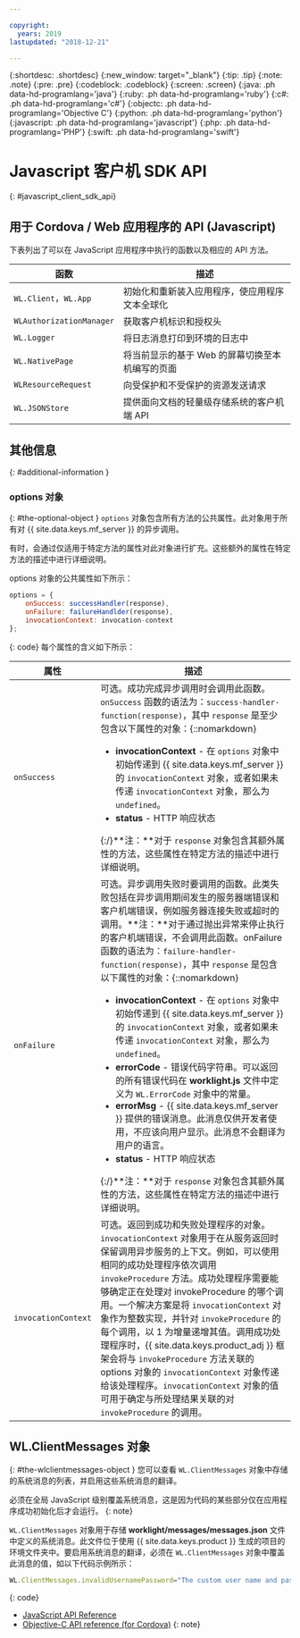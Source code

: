 ```yaml
---

copyright:
  years: 2019
lastupdated: "2018-12-21"

---
```


{:shortdesc: .shortdesc}
{:new_window: target="_blank"}
{:tip: .tip}
{:note: .note}
{:pre: .pre}
{:codeblock: .codeblock}
{:screen: .screen}
{:java: .ph data-hd-programlang='java'}
{:ruby: .ph data-hd-programlang='ruby'}
{:c#: .ph data-hd-programlang='c#'}
{:objectc: .ph data-hd-programlang='Objective C'}
{:python: .ph data-hd-programlang='python'}
{:javascript: .ph data-hd-programlang='javascript'}
{:php: .ph data-hd-programlang='PHP'}
{:swift: .ph data-hd-programlang='swift'}

# Javascript 客户机 SDK API
{: #javascript_client_sdk_api}

## 用于 Cordova / Web 应用程序的 API (Javascript)

下表列出了可以在 JavaScript 应用程序中执行的函数以及相应的 API 方法。

|函数| 描述|
|----------|-------------|
|`WL.Client`，`WL.App`|初始化和重新装入应用程序，使应用程序文本全球化| 
|`WLAuthorizationManager`|获取客户机标识和授权头|
|`WL.Logger`|将日志消息打印到环境的日志中|
|`WL.NativePage`|将当前显示的基于 Web 的屏幕切换至本机编写的页面|
|`WLResourceRequest`|向受保护和不受保护的资源发送请求| 
|`WL.JSONStore`|提供面向文档的轻量级存储系统的客户机端 API| 

## 其他信息
{: #additional-information }
### options 对象
{: #the-optional-object }
`options` 对象包含所有方法的公共属性。此对象用于所有对 {{ site.data.keys.mf_server }} 的异步调用。

有时，会通过仅适用于特定方法的属性对此对象进行扩充。这些额外的属性在特定方法的描述中进行详细说明。

options 对象的公共属性如下所示：

```javascript
options = {
    onSuccess: successHandler(response),
    onFailure: failureHandlder(response),
    invocationContext: invocation-context
};
```
{: code}
每个属性的含义如下所示：

|属性| 描述|
|----------|-------------|
| `onSuccess` |可选。成功完成异步调用时会调用此函数。`onSuccess` 函数的语法为：`success-handler-function(response)`，其中 `response` 是至少包含以下属性的对象：{::nomarkdown}<ul><li><b>invocationContext</b> - 在 <code>options</code> 对象中初始传递到 {{ site.data.keys.mf_server }} 的 <code>invocationContext</code> 对象，或者如果未传递 <code>invocationContext</code> 对象，那么为 <code>undefined</code>。</li><li><b>status</b> - HTTP 响应状态</li></ul>{:/}**注：**对于 `response` 对象包含其额外属性的方法，这些属性在特定方法的描述中进行详细说明。|
| `onFailure` |可选。异步调用失败时要调用的函数。此类失败包括在异步调用期间发生的服务器端错误和客户机端错误，例如服务器连接失败或超时的调用。**注：**对于通过抛出异常来停止执行的客户机端错误，不会调用此函数。onFailure 函数的语法为：`failure-handler-function(response)`，其中 `response` 是包含以下属性的对象：{::nomarkdown}<ul><li><b>invocationContext</b> - 在 <code>options</code> 对象中初始传递到 {{ site.data.keys.mf_server }} 的 <code>invocationContext</code> 对象，或者如果未传递 <code>invocationContext</code> 对象，那么为 <code>undefined</code>。</li><li><b>errorCode</b> - 错误代码字符串。可以返回的所有错误代码在 <b>worklight.js</b> 文件中定义为 <code>WL.ErrorCode</code> 对象中的常量。</li><li><b>errorMsg</b> - {{ site.data.keys.mf_server }} 提供的错误消息。此消息仅供开发者使用，不应该向用户显示。此消息不会翻译为用户的语言。</li><li><b>status</b> - HTTP 响应状态</li></li></ul>{:/}**注：**对于 `response` 对象包含其额外属性的方法，这些属性在特定方法的描述中进行详细说明。|
| `invocationContext` |可选。返回到成功和失败处理程序的对象。`invocationContext` 对象用于在从服务返回时保留调用异步服务的上下文。例如，可以使用相同的成功处理程序依次调用 `invokeProcedure` 方法。成功处理程序需要能够确定正在处理对 invokeProcedure 的哪个调用。一个解决方案是将 `invocationContext` 对象作为整数实现，并针对 `invokeProcedure` 的每个调用，以 1 为增量递增其值。调用成功处理程序时，{{ site.data.keys.product_adj }} 框架会将与 `invokeProcedure` 方法关联的 options 对象的 `invocationContext` 对象传递给该处理程序。`invocationContext` 对象的值可用于确定与所处理结果关联的对 `invokeProcedure` 的调用。| 

## WL.ClientMessages 对象
{: #the-wlclientmessages-object }
您可以查看 `WL.ClientMessages` 对象中存储的系统消息的列表，并启用这些系统消息的翻译。

必须在全局 JavaScript 级别覆盖系统消息，这是因为代码的某些部分仅在应用程序成功初始化后才会运行。
{: note}

`WL.ClientMessages` 对象用于存储 **worklight/messages/messages.json** 文件中定义的系统消息。此文件位于使用 {{ site.data.keys.product }} 生成的项目的环境文件夹中。要启用系统消息的翻译，必须在 `WL.ClientMessages` 对象中覆盖此消息的值，如以下代码示例所示：

```javascript
WL.ClientMessages.invalidUsernamePassword="The custom user name and password are not valid";
```
{: code}


* [JavaScript API Reference](http://mobilefirstplatform.ibmcloud.com/tutorials/en/foundation/8.0/api/client-side-api/javascript/client/#javascript-api-reference)
* [Objective-C API reference (for Cordova)](http://mobilefirstplatform.ibmcloud.com/tutorials/en/foundation/8.0/api/client-side-api/javascript/client/#objective-c-api-reference-for-cordova)
{: note}

